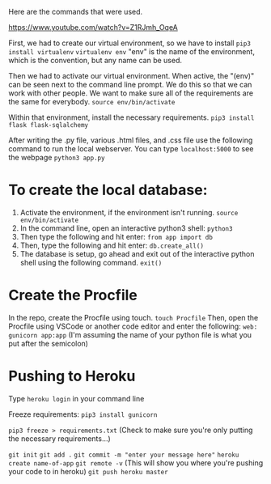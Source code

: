 Here are the commands that were used.

https://www.youtube.com/watch?v=Z1RJmh_OqeA



First, we had to create our virtual environment, so we have to install
`pip3 install virtualenv`
`virtualenv env` "env" is the name of the environment, which is the convention, but any name can be used.

Then we had to activate our virtual environment. When active, the "(env)" can be seen next to the command line prompt. We do this so that we can work with other people. We want to make sure all of the requirements are the same for everybody.
`source env/bin/activate`

Within that environment, install the necessary requirements.
`pip3 install flask flask-sqlalchemy`

After writing the .py file, various .html files, and .css file use the following command to run the local webserver. You can type `localhost:5000` to see the webpage
`python3 app.py`

# To create the local database:

1. Activate the environment, if the environment isn't running.
`source env/bin/activate`
2. In the command line, open an interactive python3 shell:
`python3`
3. Then type the following and hit enter:
`from app import db`
4. Then, type the following and hit enter:
`db.create_all()`
5. The database is setup, go ahead and exit out of the interactive python shell using the following command.
`exit()`

# Create the Procfile
In the repo, create the Procfile using touch.
`touch Procfile`
Then, open the Procfile using VSCode or another code editor and enter the following:
`web: gunicorn app:app` (I'm assuming the name of your python file is what you put after the semicolon)

# Pushing to Heroku
Type `heroku login` in your command line

Freeze requirements:
`pip3 install gunicorn`

`pip3 freeze > requirements.txt` (Check to make sure you're only putting the necessary requirements...)

`git init`
`git add .`
`git commit -m "enter your message here"`
`heroku create name-of-app`
`git remote -v` (This will show you where you're pushing your code to in heroku)
`git push heroku master`



